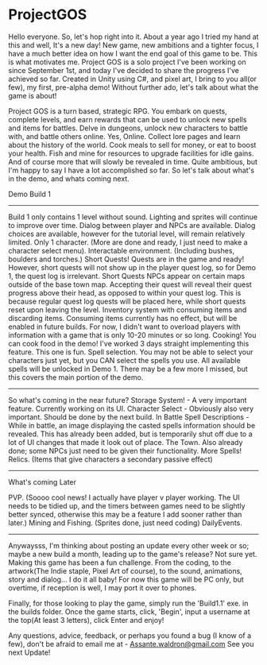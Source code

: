 # ProjectGOS


Hello everyone. So, let's hop right into it.
About a year ago I tried my hand at this and well, It's a new day!
New game, new ambitions and a tighter focus, I have a much better idea on how I want the end goal of this game to be. This is what motivates me.
Project GOS is a solo project I've been working on since September 1st, and today I've decided to share the progress I've achieved so far.
Created in Unity using C#, and pixel art, I bring to you all(or few), my first, pre-alpha demo!
Without further ado, let's talk about what the game is about!

Project GOS is a turn based, strategic RPG. You embark on quests, complete levels, and earn rewards that can be used to unlock new spells and items for battles.
Delve in dungeons, unlock new characters to battle with, and battle others online. Yes, Online.
Collect lore pages and learn about the history of the world. Cook meals to sell for money, or eat to boost your health. Fish and mine for resources to upgrade facilities for idle gains.
And of course more that will slowly be revealed in time. Quite ambitious, but I'm happy to say I have a lot accomplished so far. So let's talk about what's in the demo, and whats coming next.

Demo Build 1
___________________________________________________________________________________________________________________________________________________
Build 1 only contains 1 level without sound. Lighting and sprites will continue to improve over time. 
Dialog between player and NPCs are available. Dialog choices are available, however for the tutorial level, will remain relatively limited.
Only 1 character. (More are done and ready, I just need to make a character select menu).
Interactable environment. (Including bushes, boulders and torches.)
Short Quests! Quests are in the game and ready! However, short quests will not show up in the player quest log, so for Demo 1, the quest log is irrelevant.
Short Quests NPCs appear on certain maps outside of the base town map. Accepting their quest will reveal their quest progress above their head, as opposed to within your quest log.
This is because regular quest log quests will be placed here, while short quests reset upon leaving the level.
Inventory system with consuming items and discarding items. Consuming items currently has no effect, but will be enabled in future builds. For now, I didn't want to overload players with information with a game that is only 10-20 minutes or so long.
Cooking! You can cook food in the demo! I've worked 3 days straight implementing this feature. This one is fun.
Spell selection. You may not be able to select your characters just yet, but you CAN select the spells you use. All available spells will be unlocked in Demo 1.
There may be a few more I missed, but this covers the main portion of the demo.

_________________________________________________________________________________________________________________________________________________________________________________
So what's coming in the near future?
Storage System! - A very important feature. Currently working on its UI.
Character Select - Obviously also very important. Should be done by the next build.
In Battle Spell Descriptions - While in battle, an image displaying the casted spells information should be revealed. This has already been added, but is temporarily shut off due to a lot of UI changes that made it look out of place.
The Town. Also already done; some NPCs just need to be given their functionality.
More Spells!
Relics. (Items that give characters a secondary passive effect)

_________________________________________________________________________________________________________________________________________________________________________________
What's coming Later


PVP. (Soooo cool news! I actually have player v player working. The UI needs to be tidied up, and the timers between games need to be slightly better synced, otherwise this may be a feature I add sooner rather than later.)
Mining and Fishing. (Sprites done, just need coding)
DailyEvents.
_________________________________________________________________________________________________________________________________________________________________________________
Anywaysss, I'm thinking about posting an update every other week or so; maybe a new build a month, leading up to the game's release?
Not sure yet.
Making this game has been a fun challenge.  From the coding, to the artwork(The Indie staple, Pixel Art of course), to the sound, animations, story and dialog... I do it all baby!
For now this game will be PC only, but overtime, if reception is well, I may port it over to phones.


Finally, for those looking to play the game, simply run the 'Build1.1' exe. in the builds folder. Once the game starts, click, 'Begin', input a username at the top(At least 3 letters), click Enter and enjoy!

Any questions, advice, feedback, or perhaps you found a bug (I know of a few), don't be afraid to email me at - Assante.waldron@gmail.com
See you next Update!
